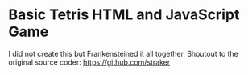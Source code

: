 # Basic Tetris HTML and JavaScript Game
I did not create this but Frankensteined it all together. 
Shoutout to the original source coder: https://github.com/straker
